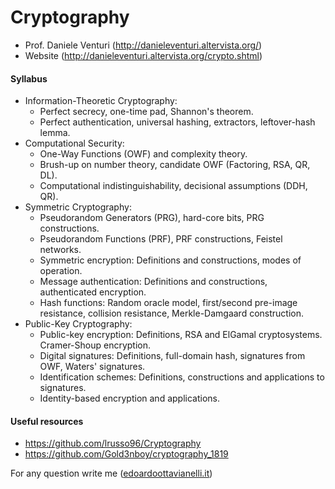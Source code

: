 # Cryptography

- Prof. Daniele Venturi (http://danieleventuri.altervista.org/)
- Website (http://danieleventuri.altervista.org/crypto.shtml)

#### Syllabus

- Information-Theoretic Cryptography:
    - Perfect secrecy, one-time pad, Shannon's theorem.
    - Perfect authentication, universal hashing, extractors, leftover-hash lemma.
- Computational Security:
    - One-Way Functions (OWF) and complexity theory.
    - Brush-up on number theory, candidate OWF (Factoring, RSA, QR, DL).
    - Computational indistinguishability, decisional assumptions (DDH, QR).
- Symmetric Cryptography:
    - Pseudorandom Generators (PRG), hard-core bits, PRG constructions.
    - Pseudorandom Functions (PRF), PRF constructions, Feistel networks.
    - Symmetric encryption: Definitions and constructions, modes of operation.
    - Message authentication: Definitions and constructions, authenticated encryption.
    - Hash functions: Random oracle model, first/second pre-image resistance, collision resistance, Merkle-Damgaard construction.
- Public-Key Cryptography:
    - Public-key encryption: Definitions, RSA and ElGamal cryptosystems. Cramer-Shoup encryption.
    - Digital signatures: Definitions, full-domain hash, signatures from OWF, Waters' signatures.
    - Identification schemes: Definitions, constructions and applications to signatures.
    - Identity-based encryption and applications.

#### Useful resources

- https://github.com/lrusso96/Cryptography
- https://github.com/Gold3nboy/cryptography_1819


For any question write me ([edoardoottavianelli.it](https://www.edoardoottavianelli.it/))

